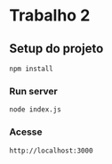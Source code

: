 # Trabalho 2

## Setup do projeto
```
npm install
```

### Run server
```
node index.js
```

### Acesse
```
http://localhost:3000
```